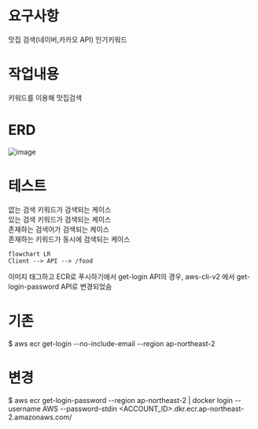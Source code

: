 # 요구사항
맛집 검색(네이버,카카오 API)
인기키워드
 
# 작업내용
키워드를 이용해 맛집검색

# ERD
![image](https://github.com/MyoungSoo7/cicd/assets/13523622/c787163c-cb91-40b1-b8be-c1c4574d293a)


# 테스트
없는 검색 키워드가 검색되는 케이스 <br>
있는 검색 키워드가 검색되는 케이스<br>
존재하는 검색어가 검색되는 케이스<br>
존재하는 키워드가 동시에 검색되는 케이스<br>


```mermaid
flowchart LR
Client --> API --> /food
```

이미지 태그하고 ECR로 푸시하기에서 get-login API의 경우, aws-cli-v2 에서
get-login-password API로 변경되었슴
# 기존
$ aws ecr get-login --no-include-email --region ap-northeast-2
# 변경
$ aws ecr get-login-password --region ap-northeast-2 | docker login --username AWS --password-stdin <ACCOUNT_ID>.dkr.ecr.ap-northeast-2.amazonaws.com/

 
